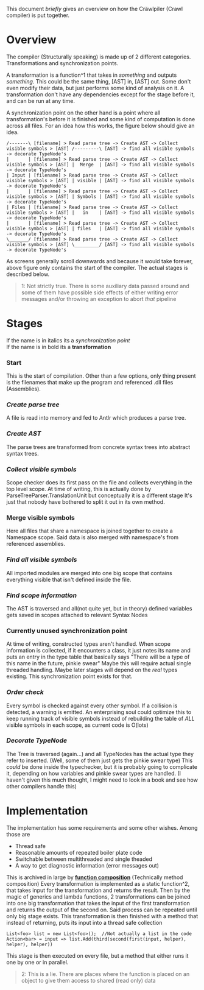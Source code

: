 This document _briefly_ gives an overview on how the Cräwlpiler (Crawl compiler) is put together.

# Overview

The compiler (Structurally speaking) is made up of 2 different categories. Transformations and synchronization points.

A transformation is a function^1 that takes in _something_ and outputs _something_. This could be the same thing, [AST] in, [AST] out. Some don't even modify their data, but just performs some kind of analysis on it.
A transformation don't have any dependencies except for the stage before it, and can be run at any time.

A synchronization point on the other hand is a point where all transformation's before it is finished and some kind of computation is done across all files.
For an idea how this works, the figure below should give an idea.

    /-------\ [filename] > Read parse tree -> Create AST -> Collect visible symbols > [AST] /---------\ [AST] -> find all visible symbols -> decorate TypeNode's 
	|       | [filename] > Read parse tree -> Create AST -> Collect visible symbols > [AST] |  Merge  | [AST] -> find all visible symbols -> decorate TypeNode's 
	| Input | [filename] > Read parse tree -> Create AST -> Collect visible symbols > [AST] | visible | [AST] -> find all visible symbols -> decorate TypeNode's 
	|       | [filename] > Read parse tree -> Create AST -> Collect visible symbols > [AST] | Symbols | [AST] -> find all visible symbols -> decorate TypeNode's 
	| Files | [filename] > Read parse tree -> Create AST -> Collect visible symbols > [AST] |   in    | [AST] -> find all visible symbols -> decorate TypeNode's 
	|       | [filename] > Read parse tree -> Create AST -> Collect visible symbols > [AST] | files   | [AST] -> find all visible symbols -> decorate TypeNode's 
	\_______/ [filename] > Read parse tree -> Create AST -> Collect visible symbols > [AST] \_________/ [AST] -> find all visible symbols -> decorate TypeNode's 
	
As screens generally scroll downwards and because it would take forever, above figure only contains the start of the compiler. 
The actual stages is described below.

>1: Not strictly true. There is some auxiliary data passed around and some of them have possible side effects of either writing error messages and/or throwing an exception to abort _that_ pipeline

# Stages

If the name is in italics its a  _synchronization point_  
If the name is in bold its a **transformation**

### **Start**
This is the start of compilation. Other than a few options, only thing present is the filenames that make up the program and referenced .dll files (Assemblies).

### _Create parse tree_
A file is read into memory and fed to Antlr which produces a parse tree.

### _Create AST_
The parse trees are transformed from concrete syntax trees into abstract syntax trees.

### _Collect visible symbols_
Scope checker does its first pass on the file and collects everything in the top level scope.
At time of writing, this is actually done by ParseTreeParser.TranslationUnit but conceptually it is a different stage
It's just that nobody have bothered to split it out in its own method.

### **Merge visible symbols**
Here all files that share a namespace is joined together to create a Namespace scope. Said data is also merged with namespace's from referenced assemblies.

### _Find all visible symbols_
All imported modules are merged into one big scope that contains everything visible that isn't defined inside the file.

### _Find scope information_
The AST is traversed and all(not quite yet, but in theory) defined variables gets saved in scopes attached to relevant Syntax Nodes

### **Currently unused synchronization point**
At time of writing, constructed types aren't handled. 
When scope information is collected, if it encounters a class, it just notes its name and puts an entry in the type table that basically says "There will be a type of this name in the future, pinkie swear" 
Maybe this will require actual single threaded handling. 
Maybe later stages will depend on the _real_ types existing.
This synchronization point exists for that.

### _Order check_
Every symbol is checked against every other symbol. If a collision is detected, a warning is emitted.
An enterprising soul could optimize this to keep running track of visible symbols instead of rebuilding the table of _ALL_ visible symbols in each scope, as current code is O(lots)

### _Decorate TypeNode_
The Tree is traversed (again...) and all TypeNodes has the actual type they refer to inserted. (Well, some of them just gets the pinkie swear type)
This _could_ be done inside the typechecker, but it is probably going to complicate it, depending on how variables and pinkie swear types are handled. (I haven't given this much thought, I might need to look in a book and see how other compilers handle this)

# Implementation
The implementation has some requirements and some other wishes.
Among those are

* Thread safe
* Reasonable amounts of repeated boiler plate code
* Switchable between multithreaded and single theaded
* A way to get diagnostic information (error messages out)

This is archived in large by [**function composition**](https://en.wikipedia.org/wiki/Function_composition) (Technically method composition)
Every transformation is implemented as a static function^2, that takes input for the transformation and returns the result.
Then by the magic of generics and lambda functions, 2 transformations can be joined into one big transformation that takes the input of the first transformation and returns the output of the second on.
Said process can be repeated until only big stage exists. 
This transformation is then finished with a method that instead of returning, puts its input into a thread safe collection

    List<foo> list = new List<foo>();  //Not actually a list in the code
	Action<bar> = input => list.Add(third(second(first(input, helper), helper), helper))

This stage is then executed on every file, but a method that either runs it one by one or in parallel. 

>2: This is a lie. There are places where the function is placed on an object to give them access to shared (read only) data 

